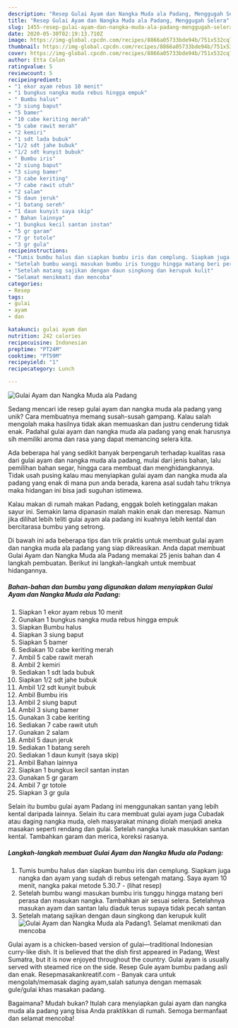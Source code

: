 ```yaml
---
description: "Resep Gulai Ayam dan Nangka Muda ala Padang, Menggugah Selera"
title: "Resep Gulai Ayam dan Nangka Muda ala Padang, Menggugah Selera"
slug: 1455-resep-gulai-ayam-dan-nangka-muda-ala-padang-menggugah-selera
date: 2020-05-30T02:19:13.710Z
image: https://img-global.cpcdn.com/recipes/8866a05733bde94b/751x532cq70/gulai-ayam-dan-nangka-muda-ala-padang-foto-resep-utama.jpg
thumbnail: https://img-global.cpcdn.com/recipes/8866a05733bde94b/751x532cq70/gulai-ayam-dan-nangka-muda-ala-padang-foto-resep-utama.jpg
cover: https://img-global.cpcdn.com/recipes/8866a05733bde94b/751x532cq70/gulai-ayam-dan-nangka-muda-ala-padang-foto-resep-utama.jpg
author: Etta Colon
ratingvalue: 5
reviewcount: 5
recipeingredient:
- "1 ekor ayam rebus 10 menit"
- "1 bungkus nangka muda rebus hingga empuk"
- " Bumbu halus"
- "3 siung baput"
- "5 bamer"
- "10 cabe keriting merah"
- "5 cabe rawit merah"
- "2 kemiri"
- "1 sdt lada bubuk"
- "1/2 sdt jahe bubuk"
- "1/2 sdt kunyit bubuk"
- " Bumbu iris"
- "2 siung baput"
- "3 siung bamer"
- "3 cabe keriting"
- "7 cabe rawit utuh"
- "2 salam"
- "5 daun jeruk"
- "1 batang sereh"
- "1 daun kunyit saya skip"
- " Bahan lainnya"
- "1 bungkus kecil santan instan"
- "5 gr garam"
- "7 gr totole"
- "3 gr gula"
recipeinstructions:
- "Tumis bumbu halus dan siapkan bumbu iris dan cemplung. Siapkam juga nangka dan ayam yang sudah di rebus setengah matang. Saya ayam 10 menit, nangka pakai metode 5.30.7             (lihat resep)"
- "Setelah bumbu wangi masukan bumbu iris tunggu hingga matang beri perasa dan masukan nangka. Tambahkan air sesuai selera. Setelahnya masukan ayam dan santan lalu diaduk terus supaya tidak pecah santan"
- "Setelah matang sajikan dengan daun singkong dan kerupuk kulit"
- "Selamat menikmati dan mencoba"
categories:
- Resep
tags:
- gulai
- ayam
- dan

katakunci: gulai ayam dan 
nutrition: 242 calories
recipecuisine: Indonesian
preptime: "PT24M"
cooktime: "PT59M"
recipeyield: "1"
recipecategory: Lunch

---
```



![Gulai Ayam dan Nangka Muda ala Padang](https://img-global.cpcdn.com/recipes/8866a05733bde94b/751x532cq70/gulai-ayam-dan-nangka-muda-ala-padang-foto-resep-utama.jpg)

Sedang mencari ide resep gulai ayam dan nangka muda ala padang yang unik? Cara membuatnya memang susah-susah gampang. Kalau salah mengolah maka hasilnya tidak akan memuaskan dan justru cenderung tidak enak. Padahal gulai ayam dan nangka muda ala padang yang enak harusnya sih memiliki aroma dan rasa yang dapat memancing selera kita.

Ada beberapa hal yang sedikit banyak berpengaruh terhadap kualitas rasa dari gulai ayam dan nangka muda ala padang, mulai dari jenis bahan, lalu pemilihan bahan segar, hingga cara membuat dan menghidangkannya. Tidak usah pusing kalau mau menyiapkan gulai ayam dan nangka muda ala padang yang enak di mana pun anda berada, karena asal sudah tahu triknya maka hidangan ini bisa jadi suguhan istimewa.

Kalau makan di rumah makan Padang, enggak boleh ketinggalan makan sayur ini. Semakin lama dipanasin malah makin enak dan meresap. Namun jika dilihat lebih teliti gulai ayam ala padang ini kuahnya lebih kental dan bercitarasa bumbu yang setrong.


Di bawah ini ada beberapa tips dan trik praktis untuk membuat gulai ayam dan nangka muda ala padang yang siap dikreasikan. Anda dapat membuat Gulai Ayam dan Nangka Muda ala Padang memakai 25 jenis bahan dan 4 langkah pembuatan. Berikut ini langkah-langkah untuk membuat hidangannya.

<!--inarticleads1-->

##### Bahan-bahan dan bumbu yang digunakan dalam menyiapkan Gulai Ayam dan Nangka Muda ala Padang:

1. Siapkan 1 ekor ayam rebus 10 menit
1. Gunakan 1 bungkus nangka muda rebus hingga empuk
1. Siapkan  Bumbu halus
1. Siapkan 3 siung baput
1. Siapkan 5 bamer
1. Sediakan 10 cabe keriting merah
1. Ambil 5 cabe rawit merah
1. Ambil 2 kemiri
1. Sediakan 1 sdt lada bubuk
1. Siapkan 1/2 sdt jahe bubuk
1. Ambil 1/2 sdt kunyit bubuk
1. Ambil  Bumbu iris
1. Ambil 2 siung baput
1. Ambil 3 siung bamer
1. Gunakan 3 cabe keriting
1. Sediakan 7 cabe rawit utuh
1. Gunakan 2 salam
1. Ambil 5 daun jeruk
1. Sediakan 1 batang sereh
1. Sediakan 1 daun kunyit (saya skip)
1. Ambil  Bahan lainnya
1. Siapkan 1 bungkus kecil santan instan
1. Gunakan 5 gr garam
1. Ambil 7 gr totole
1. Siapkan 3 gr gula


Selain itu bumbu gulai ayam Padang ini menggunakan santan yang lebih kental daripada lainnya. Selain itu cara membuat gulai ayam juga Cubadak atau daging nangka muda, oleh masyarakat minang diolah menjadi aneka masakan seperti rendang dan gulai. Setelah nangka lunak masukkan santan kental. Tambahkan garam dan merica, koreksi rasanya. 

<!--inarticleads2-->

##### Langkah-langkah membuat Gulai Ayam dan Nangka Muda ala Padang:

1. Tumis bumbu halus dan siapkan bumbu iris dan cemplung. Siapkam juga nangka dan ayam yang sudah di rebus setengah matang. Saya ayam 10 menit, nangka pakai metode 5.30.7 -             (lihat resep)
1. Setelah bumbu wangi masukan bumbu iris tunggu hingga matang beri perasa dan masukan nangka. Tambahkan air sesuai selera. Setelahnya masukan ayam dan santan lalu diaduk terus supaya tidak pecah santan
1. Setelah matang sajikan dengan daun singkong dan kerupuk kulit
<img src="//assets-global.cpcdn.com/assets/icons/button_play-2c75c40dde080a61004c1f40b05d8f140eaff45d7e9e6481dc71c63d2e7c4909.png" alt="Gulai Ayam dan Nangka Muda ala Padang">1. Selamat menikmati dan mencoba


Gulai ayam is a chicken-based version of gulai—traditional Indonesian curry-like dish. It is believed that the dish first appeared in Padang, West Sumatra, but it is now enjoyed throughout the country. Gulai ayam is usually served with steamed rice on the side. Resep Gule ayam bumbu padang asli dan enak. Resepmasakankreatif.com - Banyak cara untuk mengolah/memasak daging ayam,salah satunya dengan memasak gule/gulai khas masakan padang. 

Bagaimana? Mudah bukan? Itulah cara menyiapkan gulai ayam dan nangka muda ala padang yang bisa Anda praktikkan di rumah. Semoga bermanfaat dan selamat mencoba!

